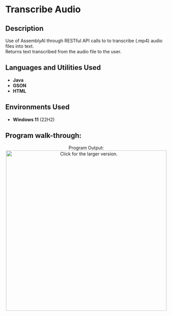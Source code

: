 
<h1>Transcribe Audio</h1>
 
<h2>Description</h2>
Use of AssemblyAI through RESTful API calls to to transcribe (.mp4) audio files into text.
<br>
Returns text transcribed from the audio file  to the user. 
<br />

<h2>Languages and Utilities Used</h2>

- <b>Java</b>
- <b>GSON</b>
- <b>HTML</b>

<h2>Environments Used </h2>

- <b>Windows 11</b> (22H2)


<h2>Program walk-through:</h2>

<p align="center">
Program Output: <br/>
<a href="https://drive.google.com/uc?export=view&id=1g8B6U3k_L_KjDJgwUW_M8By2Zh1JQMXX"><img src="https://drive.google.com/uc?export=view&id=1g8B6U3k_L_KjDJgwUW_M8By2Zh1JQMXX" style="width: 500px; max-width: 100%; height: auto" title="Click for the larger version." /></a>


